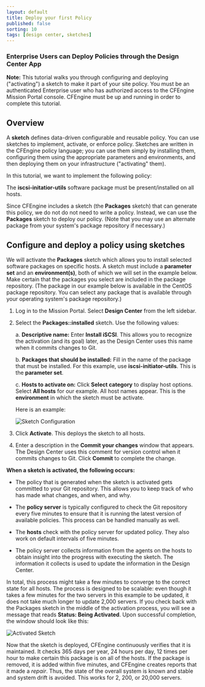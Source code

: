 ```yaml
---
layout: default
title: Deploy your first Policy
published: false
sorting: 10
tags: [design center, sketches]
---
```


### Enterprise Users can Deploy Policies through the Design Center App

**Note:** This tutorial walks you
through configuring and deploying ("activating") a sketch to make it part of your site policy. You must be an authenticated Enterprise user who has authorized access
to the CFEngine Mission Portal console. CFEngine must be up and running in order to complete
this tutorial.

## Overview

A **sketch** defines data-driven configurable and reusable policy. You can use sketches to implement,
activate, or enforce policy. Sketches are written in the CFEngine
policy language; you can use them simply by installing them, configuring them
using the appropriate parameters and environments, and then deploying them on your infrastructure ("activating" them).

In this tutorial, we want to implement the following policy:

The **iscsi-initatior-utils** software package must be present/installed on all hosts.

Since CFEngine includes a sketch (the **Packages** sketch) that can generate this
policy, we do not do not need to write a policy. Instead, we can use the **Packages** sketch
to deploy our policy. (Note that you may use an alternate package from your
system's package repository if necessary.)

## Configure and deploy a policy using sketches
We will activate the **Packages** sketch which allows you to install selected software
packages on specific hosts. A sketch must include a **parameter set** and an **environment(s)**, both of which
we will set in the example below. Make certain that the packages you select are included in the
package repository. (The package in our example below is available in the CentOS package repository. You
can select any package that is available through your operating system's package repository.)

1. Log in to the Mission Portal. Select **Design Center** from the left sidebar.

2. Select the **Packages::installed** sketch. Use the following values:

	a. **Descriptive name:** Enter **Install iSCSI**. This allows you to recognize the activation
   (and its goal) later, as the Design Center uses this name when it commits changes to Git.

	b. **Packages that should be installed:** Fill in the name of the package that must be installed.
   For this example, use **iscsi-initiator-utils**. This is the **parameter set**.

	c. **Hosts to activate on:** Click **Select category** to display host options. Select **All hosts**
   for our example. All host names appear. This is the **environment** in which the sketch
   must be activate.

   Here is an example:

   ![Sketch Configuration](Sketch.png)

3. Click **Activate**. This deploys the sketch to all hosts.

4. Enter a description in the **Commit your changes** window that appears. The Design Center
   uses this comment for version control when it commits changes to Git.
   Click **Commit** to complete the change.

**When a sketch is activated, the following occurs:**

* The policy that is generated when the sketch is activated gets committed to your Git repository.
This allows you to keep track of who has made what changes, and when, and why.

* The **policy server** is typically configured to check the Git repository every five minutes to ensure
that it is running the latest version of available policies. This process can be handled manually as well.

* The **hosts** check with the policy server for updated policy. They also work on default intervals of five minutes.

* The policy server collects information from the agents on the hosts to obtain insight
   into the progress with executing the sketch. The information it collects is used to update
   the information in the Design Center.

In total, this process might take a few minutes to converge to the correct state for all hosts.
The process is designed to be scalable: even though it takes a few minutes for the two servers in this
example to be updated, it does not take much longer to update 2,000 servers.
If you check back with the Packages sketch in the middle of the activation process, you will
see a message that reads **Status: Being Activated**. Upon successful completion, the window
should look like this:

![Activated Sketch](Activated-sketch.png)

Now that the sketch is deployed, CFEngine continuously verifies that it is maintained. It checks
365 days per year, 24 hours per day, 12 times per hour to make certain this package is on all of the hosts.
If the package is removed, it is added within five minutes, and CFEngine creates reports that it
made a _repair_. Thus, the state of the overall system is known and stable and system drift is avoided.
This works for 2, 200, or 20,000 servers.
